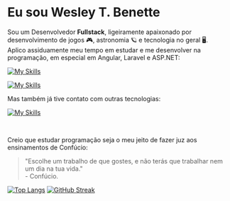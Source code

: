 # Eu sou Wesley T. Benette
Sou um Desenvolvedor **Fullstack**, ligeiramente apaixonado por desenvolvimento de jogos 🎮, astronomia 🪐 e tecnologia no geral 🖥️.<br/>
Aplico assiduamente meu tempo em estudar e me desenvolver na programação, em especial em Angular, Laravel e ASP.NET:

[![My Skills](https://skillicons.dev/icons?i=angular,dotnet,laravel,bash,postman,git)](https://skillicons.dev)

[![My Skills](https://skillicons.dev/icons?i=html,css,scss,js,cs,php)](https://skillicons.dev)

Mas também já tive contato com outras tecnologias:

[![My Skills](https://skillicons.dev/icons?i=c,cpp,java,spring,dart,flutter,react,nodejs,python)](https://skillicons.dev)

<br/>

Creio que estudar programação seja o meu jeito de fazer juz aos ensinamentos de Confúcio:
> "Escolhe um trabalho de que gostes, e não terás que trabalhar nem um dia na tua vida." <br/>
> \- Confúcio.

[![Top Langs](https://github-readme-stats.vercel.app/api/top-langs/?username=WesleyTelesBenette&layout=compact&theme=github_dark&hide_border=true&locale=pt-br)](https://github.com/anuraghazra/github-readme-stats)
[![GitHub Streak](https://streak-stats.demolab.com?user=WesleyTelesBenette&theme=github-dark-blue&hide_border=true&locale=pt_BR&date_format=j%2Fn%5B%2FY%5D&exclude_days=Sun%2CWed&card_width=500)](https://git.io/streak-stats)
